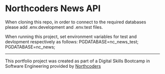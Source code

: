 # Northcoders News API

When cloning this repo, in order to connect to the required databases please add .env.development and .env.test files.

When running this project, set environment variables for test and devlopment respectively as follows: PGDATABASE=nc_news_test;
PGDATABASE=nc_news;

--- 

This portfolio project was created as part of a Digital Skills Bootcamp in Software Engineering provided by [Northcoders](https://northcoders.com/)
